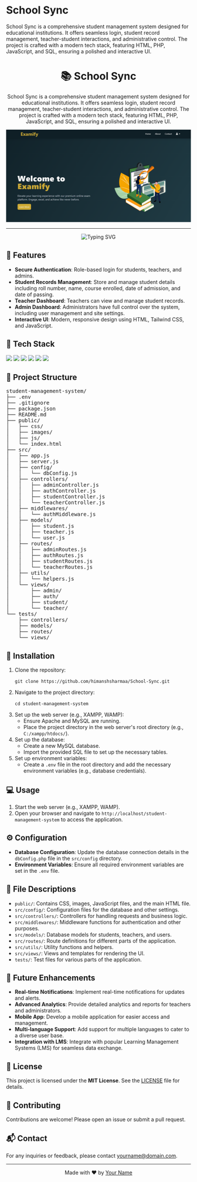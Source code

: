 # School Sync

School Sync is a comprehensive student management system designed for educational institutions. It offers seamless login, student record management, teacher-student interactions, and administrative control. The project is crafted with a modern tech stack, featuring HTML, PHP, JavaScript, and SQL, ensuring a polished and interactive UI.

<h1 align="center">📚 School Sync</h1>

<p align="center">
  School Sync is a comprehensive student management system designed for educational institutions. It offers seamless login, student record management, teacher-student interactions, and administrative control. The project is crafted with a modern tech stack, featuring HTML, PHP, JavaScript, and SQL, ensuring a polished and interactive UI.
</p>

<div align="center">
    <img src="https://github.com/himanshsharmaa/Examify/blob/main/assets/img/Examify.png?raw=true" alt=" Header" />
</div>

------

<p align="center">
  <img src="https://readme-typing-svg.herokuapp.com?font=Fira+Code&size=22&pause=1000&color=4CAF50&center=true&vCenter=true&width=435&lines=Manage+Students+Efficiently;Student+and+Teacher+Focused;Secure+and+User-Friendly" alt="Typing SVG">
</p>

<h2 align="left">🌟 Features</h2>
<ul>
  <li><strong>Secure Authentication</strong>: Role-based login for students, teachers, and admins.</li>
  <li><strong>Student Records Management</strong>: Store and manage student details including roll number, name, course enrolled, date of admission, and date of passing.</li>
  <li><strong>Teacher Dashboard</strong>: Teachers can view and manage student records.</li>
  <li><strong>Admin Dashboard</strong>: Administrators have full control over the system, including user management and site settings.</li>
  <li><strong>Interactive UI</strong>: Modern, responsive design using HTML, Tailwind CSS, and JavaScript.</li>
</ul>

<h2 align="left">🔧 Tech Stack</h2>
<p align="left">
  <a href="https://www.html.com/" target="_blank"><img src="https://img.shields.io/badge/HTML-E34C26?style=for-the-badge&logo=html5&logoColor=white"/></a>
  <a href="https://www.php.net/" target="_blank"><img src="https://img.shields.io/badge/PHP-777BB4?style=for-the-badge&logo=php&logoColor=white"/></a>
  <a href="https://www.javascript.com/" target="_blank"><img src="https://img.shields.io/badge/JavaScript-F7DF1E?style=for-the-badge&logo=javascript&logoColor=black"/></a>
  <a href="https://www.mysql.com/" target="_blank"><img src="https://img.shields.io/badge/MySQL-4479A1?style=for-the-badge&logo=mysql&logoColor=white"/></a>
  <a href="https://tailwindcss.com/" target="_blank"><img src="https://img.shields.io/badge/Tailwind_CSS-06B6D4?style=for-the-badge&logo=tailwind-css&logoColor=white"/></a>
  <a href="https://github.com/" target="_blank"><img src="https://img.shields.io/badge/GitHub-181717?style=for-the-badge&logo=github&logoColor=white"/></a>
</p>

<h2 align="left">📂 Project Structure</h2>
<pre>
student-management-system/
├── .env
├── .gitignore
├── package.json
├── README.md
├── public/
│   ├── css/
│   ├── images/
│   ├── js/
│   └── index.html
├── src/
│   ├── app.js
│   ├── server.js
│   ├── config/
│   │   └── dbConfig.js
│   ├── controllers/
│   │   ├── adminController.js
│   │   ├── authController.js
│   │   ├── studentController.js
│   │   └── teacherController.js
│   ├── middlewares/
│   │   └── authMiddleware.js
│   ├── models/
│   │   ├── student.js
│   │   ├── teacher.js
│   │   └── user.js
│   ├── routes/
│   │   ├── adminRoutes.js
│   │   ├── authRoutes.js
│   │   ├── studentRoutes.js
│   │   └── teacherRoutes.js
│   ├── utils/
│   │   └── helpers.js
│   └── views/
│       ├── admin/
│       ├── auth/
│       ├── student/
│       └── teacher/
└── tests/
    ├── controllers/
    ├── models/
    ├── routes/
    └── views/
</pre>

<h2 align="left">🚀 Installation</h2>
<ol>
  <li>Clone the repository:
    <pre><code>git clone https://github.com/himanshsharmaa/School-Sync.git</code></pre>
  </li>
  <li>Navigate to the project directory:
    <pre><code>cd student-management-system</code></pre>
  </li>
  <li>Set up the web server (e.g., XAMPP, WAMP):
    <ul>
      <li>Ensure Apache and MySQL are running.</li>
      <li>Place the project directory in the web server's root directory (e.g., <code>C:/xampp/htdocs/</code>).</li>
    </ul>
  </li>
  <li>Set up the database:
    <ul>
      <li>Create a new MySQL database.</li>
      <li>Import the provided SQL file to set up the necessary tables.</li>
    </ul>
  </li>
  <li>Set up environment variables:
    <ul>
      <li>Create a <code>.env</code> file in the root directory and add the necessary environment variables (e.g., database credentials).</li>
    </ul>
  </li>
</ol>

<h2 align="left">💻 Usage</h2>
<ol>
  <li>Start the web server (e.g., XAMPP, WAMP).</li>
  <li>Open your browser and navigate to <code>http://localhost/student-management-system</code> to access the application.</li>
</ol>

<h2 align="left">⚙️ Configuration</h2>
<ul>
  <li><strong>Database Configuration</strong>: Update the database connection details in the <code>dbConfig.php</code> file in the <code>src/config</code> directory.</li>
  <li><strong>Environment Variables</strong>: Ensure all required environment variables are set in the <code>.env</code> file.</li>
</ul>

<h2 align="left">📁 File Descriptions</h2>
<ul>
  <li><code>public/</code>: Contains CSS, images, JavaScript files, and the main HTML file.</li>
  <li><code>src/config/</code>: Configuration files for the database and other settings.</li>
  <li><code>src/controllers/</code>: Controllers for handling requests and business logic.</li>
  <li><code>src/middlewares/</code>: Middleware functions for authentication and other purposes.</li>
  <li><code>src/models/</code>: Database models for students, teachers, and users.</li>
  <li><code>src/routes/</code>: Route definitions for different parts of the application.</li>
  <li><code>src/utils/</code>: Utility functions and helpers.</li>
  <li><code>src/views/</code>: Views and templates for rendering the UI.</li>
  <li><code>tests/</code>: Test files for various parts of the application.</li>
</ul>

<h2 align="left">🔮 Future Enhancements</h2>
<ul>
  <li><strong>Real-time Notifications</strong>: Implement real-time notifications for updates and alerts.</li>
  <li><strong>Advanced Analytics</strong>: Provide detailed analytics and reports for teachers and administrators.</li>
  <li><strong>Mobile App</strong>: Develop a mobile application for easier access and management.</li>
  <li><strong>Multi-language Support</strong>: Add support for multiple languages to cater to a diverse user base.</li>
  <li><strong>Integration with LMS</strong>: Integrate with popular Learning Management Systems (LMS) for seamless data exchange.</li>
</ul>

<h2 align="left">📝 License</h2>
<p align="left">This project is licensed under the <strong>MIT License</strong>. See the <a href="LICENSE">LICENSE</a> file for details.</p>

<h2 align="left">🤝 Contributing</h2>
<p>
  Contributions are welcome! Please open an issue or submit a pull request.
</p>

<h2 align="left">📬 Contact</h2>
<p align="left">For any inquiries or feedback, please contact <a href="mailto:yourname@domain.com">yourname@domain.com</a>.</p>

------

<p align="center">Made with ❤️ by <a href="https://github.com/yourusername">Your Name</a></p>
